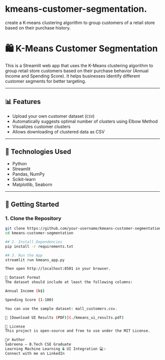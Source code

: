 # kmeans-customer-segmentation.
create a K-means clustering algorithm to group customers of a retail store based on their purchase history.

# 🛍️ K-Means Customer Segmentation

This is a Streamlit web app that uses the K-Means clustering algorithm to group retail store customers based on their purchase behavior (Annual Income and Spending Score). It helps businesses identify different customer segments for better targeting.

---

## 📊 Features

- Upload your own customer dataset (`CSV`)
- Automatically suggests optimal number of clusters using Elbow Method
- Visualizes customer clusters
- Allows downloading of clustered data as CSV

---

## 🧪 Technologies Used

- Python
- Streamlit
- Pandas, NumPy
- Scikit-learn
- Matplotlib, Seaborn

---

## 🚀 Getting Started

### 1. Clone the Repository

```bash
git clone https://github.com/your-username/kmeans-customer-segmentation.git
cd kmeans-customer-segmentation

## 2. Install Dependencies
pip install -r requirements.txt

## 3. Run the App
streamlit run kmeans_app.py

Then open http://localhost:8501 in your browser.

📁 Dataset Format
The dataset should include at least the following columns:

Annual Income (k$)

Spending Score (1-100)

You can use the sample dataset: mall_customers.csv.

📄 [Download UI Results (PDF)](./kmeans_ui_results.pdf)

📄 License
This project is open-source and free to use under the MIT License.

🙋‍♂️ Author
Sabreena — B.Tech CSE Graduate
Learning Machine Learning & UI Integration 💻✨
Connect with me on LinkedIn

